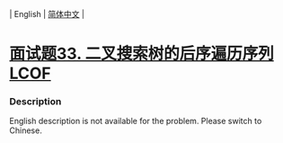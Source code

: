 | English | [简体中文](README.md) |

# [面试题33. 二叉搜索树的后序遍历序列 LCOF](https://leetcode-cn.com/problems/er-cha-sou-suo-shu-de-hou-xu-bian-li-xu-lie-lcof)
 ### Description
English description is not available for the problem. Please switch to Chinese.